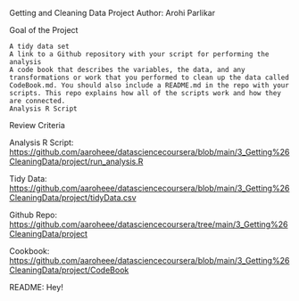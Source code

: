 Getting and Cleaning Data Project
Author: Arohi Parlikar


Goal of the Project


    A tidy data set
    A link to a Github repository with your script for performing the analysis
    A code book that describes the variables, the data, and any transformations or work that you performed to clean up the data called CodeBook.md. You should also include a README.md in the repo with your scripts. This repo explains how all of the scripts work and how they are connected.
    Analysis R Script

Review Criteria

  Analysis R Script: https://github.com/aaroheee/datasciencecoursera/blob/main/3_Getting%26CleaningData/project/run_analysis.R
  
  Tidy Data: https://github.com/aaroheee/datasciencecoursera/blob/main/3_Getting%26CleaningData/project/tidyData.csv
  
  Github Repo: https://github.com/aaroheee/datasciencecoursera/tree/main/3_Getting%26CleaningData/project
  
  Cookbook: https://github.com/aaroheee/datasciencecoursera/blob/main/3_Getting%26CleaningData/project/CodeBook
  
  README: Hey!
